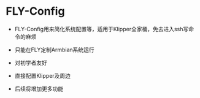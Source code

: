 # FLY-Config

* FLY-Config用来简化系统配置等，适用于Klipper全家桶，免去进入ssh写命令的麻烦
* 只能在FLY定制Armbian系统运行
* 对初学者友好
* 直接配置Klipper及周边

* 后续将增加更多功能